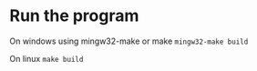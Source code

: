 # Run the program

On windows using mingw32-make or make
```mingw32-make build```

On linux
```make build```